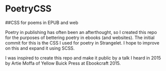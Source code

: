 # PoetryCSS
##CSS for poems in EPUB and web

Poetry in publishing has often been an afterthought, so I created this repo for the purposes of bettering poetry in ebooks (and websites). The initial commit for this is the CSS I used for poetry in Strangelet. I hope to improve on this and expand it using SCSS. 

I was inspired to create this repo and make it public by a talk I heard in 2015 by Artie Moffa of Yellow Buick Press at Ebookcraft 2015.
